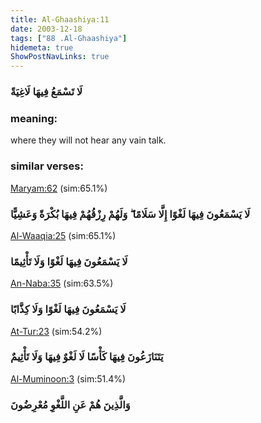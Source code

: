```yaml
---
title: Al-Ghaashiya:11
date: 2003-12-18
tags: ["88 .Al-Ghaashiya"]
hidemeta: true 
ShowPostNavLinks: true 
---
```

### لَا تَسْمَعُ فِيهَا لَاغِيَةً
### meaning: 
where they will not hear any vain talk.
### similar verses: 

[Maryam:62](/19/62) (sim:65.1%)

### لَا يَسْمَعُونَ فِيهَا لَغْوًا إِلَّا سَلَامًا ۖ وَلَهُمْ رِزْقُهُمْ فِيهَا بُكْرَةً وَعَشِيًّا

[Al-Waaqia:25](/56/25) (sim:65.1%)

### لَا يَسْمَعُونَ فِيهَا لَغْوًا وَلَا تَأْثِيمًا

[An-Naba:35](/78/35) (sim:63.5%)

### لَا يَسْمَعُونَ فِيهَا لَغْوًا وَلَا كِذَّابًا

[At-Tur:23](/52/23) (sim:54.2%)

### يَتَنَازَعُونَ فِيهَا كَأْسًا لَا لَغْوٌ فِيهَا وَلَا تَأْثِيمٌ

[Al-Muminoon:3](/23/3) (sim:51.4%)

### وَالَّذِينَ هُمْ عَنِ اللَّغْوِ مُعْرِضُونَ
